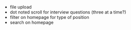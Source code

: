 * file upload
* dot noted scroll for interview questions (three at a time?)
* filter on homepage for type of position
* search on homepage

